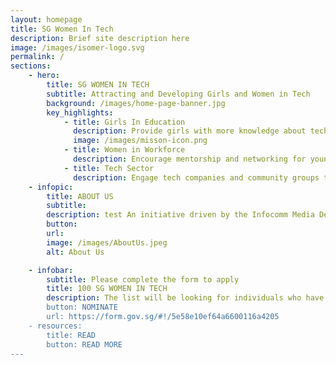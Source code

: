 ```yaml
---
layout: homepage
title: SG Women In Tech
description: Brief site description here
image: /images/isomer-logo.svg
permalink: /
sections:
    - hero:
        title: SG WOMEN IN TECH
        subtitle: Attracting and Developing Girls and Women in Tech
        background: /images/home-page-banner.jpg
        key_highlights:
            - title: Girls In Education
              description: Provide girls with more knowledge about tech careers
              image: /images/misson-icon.png
            - title: Women in Workforce
              description: Encourage mentorship and networking for younger women
            - title: Tech Sector
              description: Engage tech companies and community groups to do more together
    - infopic:
        title: ABOUT US
        subtitle:
        description: test An initiative driven by the Infocomm Media Development Authority (IMDA) and supported by community and industry partners, SG Women In Tech aims to attract, retain and develop women talent across a diversity of jobs in the infocomm workforce. Read about our launch <a href="https://www.imda.gov.sg/news-and-events/impact-news/2019/11/Empowering-women-in-tech">here</a>.
        button: 
        url: 
        image: /images/AboutUs.jpeg
        alt: About Us

    - infobar:
        subtitle: Please complete the form to apply
        title: 100 SG WOMEN IN TECH
        description: The list will be looking for individuals who have made the headlines or influenced important stories over the past 12 months, as well as those who have inspiring stories to tell, achieved something significant or influenced the communities in ways that might not typically make the news. The pool of names will then be assessed against this year's theme – The Diversity of Female in Tech. The call for nominations will take place from 30 March 2020 to 30 April 2020. Please access the nomination form here.                      <img src="/images/social-A.jpg"/>
        button: NOMINATE
        url: https://form.gov.sg/#!/5e58e10ef64a6600116a4205
    - resources:
        title: READ
        button: READ MORE
---
```

